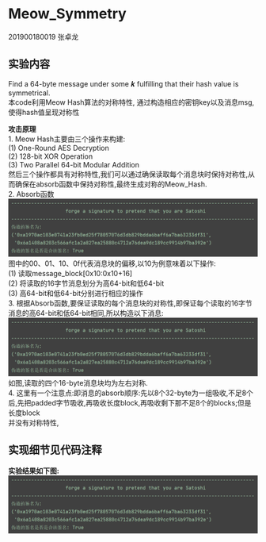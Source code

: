 # Meow_Symmetry

201900180019 张卓龙

## 实验内容
Find a 64-byte message under some 𝒌 fulfilling that their hash value is symmetrical.              
本code利用Meow Hash算法的对称特性, 通过构造相应的密钥key以及消息msg, 使得hash值呈现对称性                        
      
    
**攻击原理**                
    1. Meow Hash主要由三个操作来构建:       
    (1) One-Round AES Decryption        
    (2) 128-bit XOR Operation                    
    (3) Two Parallel 64-bit Modular Addition          
    然后三个操作都具有对称特性,我们可以通过确保读取每个消息块时保持对称性,从而确保在absorb函数中保持对称性,最终生成对称的Meow_Hash.               
    2. Absorb函数          
    ![攻击结果](https://github.com/Zhang-SDU/cst-project/blob/main/Bitcon/Forge_signature_Pretend_Satoshi/result.png)         
    图中的00、01、10、0f代表消息块的偏移,以10为例意味着以下操作:        
    (1) 读取message_block[0x10:0x10+16]           
    (2) 将读取的16字节消息划分为高64-bit和低64-bit              
    (3) 高64-bit和低64-bit分别进行相应的操作        
    3. 根据Absorb函数,要保证读取的每个消息块的对称性,即保证每个读取的16字节消息的高64-bit和低64-bit相同,所以构造以下消息:              
    ![攻击结果](https://github.com/Zhang-SDU/cst-project/blob/main/Bitcon/Forge_signature_Pretend_Satoshi/result.png)                
    如图,读取的四个16-byte消息块均为左右对称.                   
    4. 这里有一个注意点:即消息的absorb顺序:先以8个32-byte为一组吸收,不足8个后,先把padded字节吸收,再吸收长度block,再吸收剩下那不足8个的blocks;但是长度block            
    并没有对称特性,


    
    

## 实现细节见代码注释

**实验结果如下图:**
![攻击结果](https://github.com/Zhang-SDU/cst-project/blob/main/Bitcon/Forge_signature_Pretend_Satoshi/result.png)
